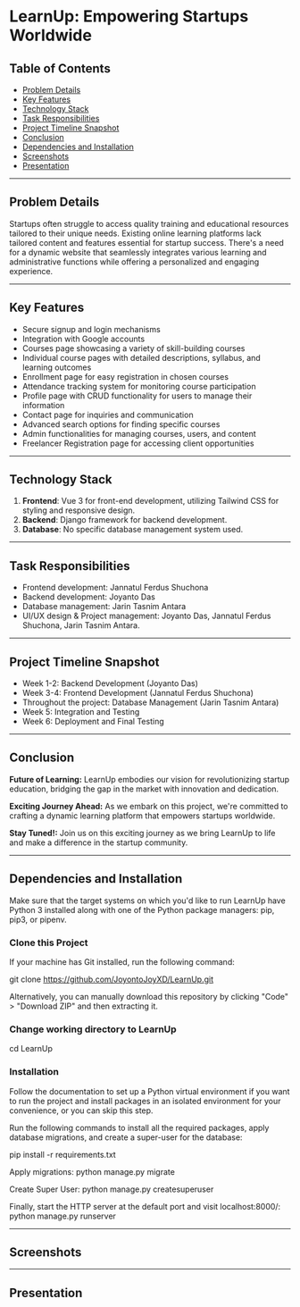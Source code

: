 
# LearnUp: Empowering Startups Worldwide

## Table of Contents

- [Problem Details](#problem-details)
- [Key Features](#key-features)
- [Technology Stack](#technology-stack)
- [Task Responsibilities](#task-responsibilities)
- [Project Timeline Snapshot](#project-timeline-snapshot)
- [Conclusion](#conclusion)
- [Dependencies and Installation](#dependencies-and-installation)
- [Screenshots](#screenshots)
- [Presentation](#presentation)

---

## Problem Details

Startups often struggle to access quality training and educational resources tailored to their unique needs. Existing online learning platforms lack tailored content and features essential for startup success. There's a need for a dynamic website that seamlessly integrates various learning and administrative functions while offering a personalized and engaging experience.

---

## Key Features

- Secure signup and login mechanisms
- Integration with Google accounts
- Courses page showcasing a variety of skill-building courses
- Individual course pages with detailed descriptions, syllabus, and learning outcomes
- Enrollment page for easy registration in chosen courses
- Attendance tracking system for monitoring course participation
- Profile page with CRUD functionality for users to manage their information
- Contact page for inquiries and communication
- Advanced search options for finding specific courses
- Admin functionalities for managing courses, users, and content
- Freelancer Registration page for accessing client opportunities

---

## Technology Stack

1. **Frontend**: Vue 3 for front-end development, utilizing Tailwind CSS for styling and responsive design.
2. **Backend**: Django framework for backend development.
3. **Database**: No specific database management system used.

---

## Task Responsibilities

- Frontend development: Jannatul Ferdus Shuchona
- Backend development: Joyanto Das
- Database management: Jarin Tasnim Antara
- UI/UX design & Project management: Joyanto Das, Jannatul Ferdus Shuchona, Jarin Tasnim Antara.

---

## Project Timeline Snapshot

- Week 1-2: Backend Development (Joyanto Das)
- Week 3-4: Frontend Development (Jannatul Ferdus Shuchona)
- Throughout the project: Database Management (Jarin Tasnim Antara)
- Week 5: Integration and Testing
- Week 6: Deployment and Final Testing

---

## Conclusion

**Future of Learning:** LearnUp embodies our vision for revolutionizing startup education, bridging the gap in the market with innovation and dedication.

**Exciting Journey Ahead:** As we embark on this project, we're committed to crafting a dynamic learning platform that empowers startups worldwide.

**Stay Tuned!:** Join us on this exciting journey as we bring LearnUp to life and make a difference in the startup community.

---

## Dependencies and Installation

Make sure that the target systems on which you'd like to run LearnUp have Python 3 installed along with one of the Python package managers: pip, pip3, or pipenv.

### Clone this Project

If your machine has Git installed, run the following command:

git clone https://github.com/JoyontoJoyXD/LearnUp.git

Alternatively, you can manually download this repository by clicking "Code" > "Download ZIP" and then extracting it.

### Change working directory to LearnUp

cd LearnUp

### Installation

Follow the documentation to set up a Python virtual environment if you want to run the project and install packages in an isolated environment for your convenience, or you can skip this step.

Run the following commands to install all the required packages, apply database migrations, and create a super-user for the database:

pip install -r requirements.txt

Apply migrations:
python manage.py migrate

Create Super User:
python manage.py createsuperuser

Finally, start the HTTP server at the default port and visit localhost:8000/:
python manage.py runserver


---

## Screenshots



---

## Presentation






